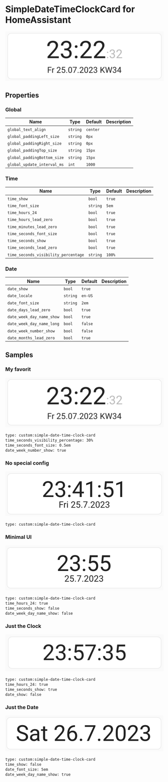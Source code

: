 
# SimpleDateTimeClockCard for HomeAssistant
![Header image to show a sample of this card](img/header.png)

## Properties
### Global

| Name | Type | Default | Description |
|--|--|--|--|
| `global_text_align` | `string` | `center` | |
| `global_paddingLeft_size` | `string` | `0px` | |
| `global_paddingRight_size` | `string` | `0px` | |
| `global_paddingTop_size` | `string` | `15px` | |
| `global_paddingBottom_size` | `string` | `15px` | |
| `global_update_interval_ms` | `int` | `1000` | |

  

### Time
| Name | Type | Default | Description |
|--|--|--|--|
| `time_show` | `bool` | `true` | |
| `time_font_size` | `string` | `5em` | |
| `time_hours_24` | `bool` | `true` | |
| `time_hours_lead_zero` | `bool` | `true` | |
| `time_minutes_lead_zero` | `bool` | `true` | |
| `time_seconds_font_size` | `bool` | `true` | |
| `time_seconds_show` | `bool` | `true` | |
| `time_seconds_lead_zero` | `bool` | `true` | |
| `time_seconds_visibility_percentage` | `string` | `100%` | |

  

### Date

| Name | Type | Default | Description |
|--|--|--|--|
| `date_show` | `bool` | `true` | |
| `date_locale` | `string` | `en-US` | |
| `date_font_size` | `string` | `2em` | |
| `date_days_lead_zero` | `bool` | `true` | |
| `date_week_day_name_show` | `bool` | `true` | |
| `date_week_day_name_long` | `bool` | `false` | |
| `date_week_number_show` | `bool` | `false` | |
| `date_months_lead_zero` | `bool` | `true` | |

## Samples
### My favorit
![Header image to show a sample of this card](img/header.png)

    type: custom:simple-date-time-clock-card
	time_seconds_visibility_percentage: 30%
	time_seconds_font_size: 0.5em
	date_week_number_show: true

### No special config
![Header image to show a sample of this card](img/no-special-config.png)

    type: custom:simple-date-time-clock-card


### Minimal UI
![Header image to show a sample of this card](img/minimal-ui-config.png)

    type: custom:simple-date-time-clock-card
    time_hours_24: true
    time_seconds_show: false
    date_week_day_name_show: false


### Just the Clock
![Header image to show a sample of this card](img/just-the-clock-config.png)

    type: custom:simple-date-time-clock-card
    time_hours_24: true
    time_seconds_show: true
    date_show: false


### Just the Date
![Header image to show a sample of this card](img/just-the-date-config.png)

    type: custom:simple-date-time-clock-card
    time_show: false
    date_font_size: 5em
    date_week_day_name_show: true

